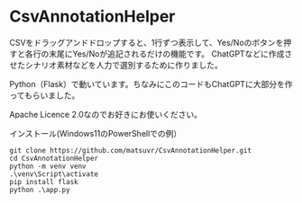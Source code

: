 # CsvAnnotationHelper

CSVをドラッグアンドドロップすると、1行ずつ表示して、Yes/Noのボタンを押すと各行の末尾にYes/Noが追記されるだけの機能です。
ChatGPTなどに作成させたシナリオ素材などを人力で選別するために作りました。

Python（Flask）で動いています。ちなみにこのコードもChatGPTに大部分を作ってもらいました。

Apache Licence 2.0なのでお好きにお使いください。

インストール(Windows11のPowerShellでの例）
```
git clone https://github.com/matsuvr/CsvAnnotationHelper.git
cd CsvAnnotationHelper
python -m venv venv
.\venv\Script\activate
pip install flask
python .\app.py
```
